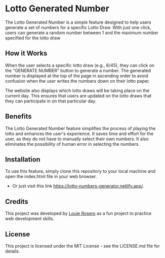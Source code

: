 # Lotto Generated Number
The Lotto Generated Number is a simple feature designed to help users generate a set of numbers for a specific Lotto Draw. With just one click, users can generate a random number between 1 and the maximum number specified for the lotto draw

## How it Works
When the user selects a specific lotto draw (e.g., 6/45), they can click on the "GENERATE NUMBER" button to generate a number. The generated number is displayed at the top of the page in ascending order to avoid confusion when the user writes the numbers down on their lotto paper.

The website also displays which lotto draws will be taking place on the current day. This ensures that users are updated on the lotto draws that they can participate in on that particular day.

## Benefits
The Lotto Generated Number feature simplifies the process of playing the lotto and enhances the user's experience. It saves time and effort for the user, as they do not have to manually select their own numbers. It also eliminates the possibility of human error in selecting the numbers.

## Installation
To use this feature, simply clone this repository to your local machine and open the index.html file in your web browser.
- Or just visit this link https://lotto-numbers-generator.netlify.app/.

## Credits
This project was developed by [Louie Rosero](https://github.com/louierosero) as a fun project to practice web development skills.

## License
This project is licensed under the MIT License - see the LICENSE.md file for details.
